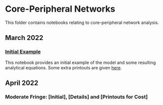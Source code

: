 # Core-Peripheral Networks

This folder contains notebooks relating to core-peripheral network analysis.

## March 2022

### [Initial Example](https://github.com/jbrightuniverse/strategic_influencer_of_naive_agents/blob/main/core_peripheral_networks/core_peripheral_initial.html)
This notebook provides an initial example of the model and some resulting analytical equations. Some extra printouts are given [here](https://github.com/jbrightuniverse/strategic_influencer_of_naive_agents/blob/main/core_peripheral_networks/core_peripheral_printouts.html).

## April 2022

### Moderate Fringe: [Initial], [Details] and [Printouts for Cost]
